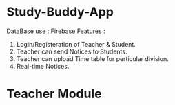 # Study-Buddy-App
DataBase use : Firebase
Features : 
1. Login/Registeration of Teacher & Student.
2. Teacher can send Notices to Students.
3. Teacher can upload Time table for perticular division.
4. Real-time Notices.

# Teacher Module

